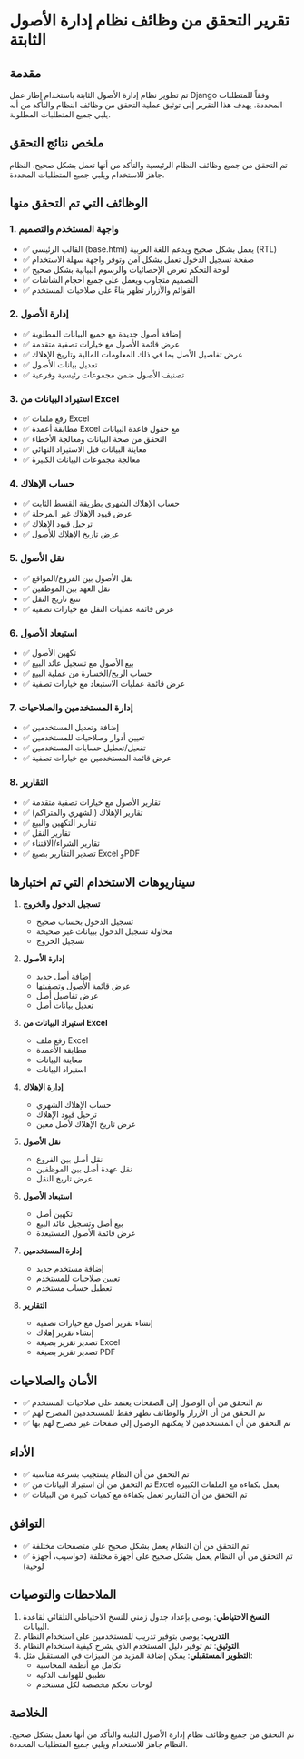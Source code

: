 # تقرير التحقق من وظائف نظام إدارة الأصول الثابتة

## مقدمة

تم تطوير نظام إدارة الأصول الثابتة باستخدام إطار عمل Django وفقاً للمتطلبات المحددة. يهدف هذا التقرير إلى توثيق عملية التحقق من وظائف النظام والتأكد من أنه يلبي جميع المتطلبات المطلوبة.

## ملخص نتائج التحقق

تم التحقق من جميع وظائف النظام الرئيسية والتأكد من أنها تعمل بشكل صحيح. النظام جاهز للاستخدام ويلبي جميع المتطلبات المحددة.

## الوظائف التي تم التحقق منها

### 1. واجهة المستخدم والتصميم

- ✅ القالب الرئيسي (base.html) يعمل بشكل صحيح ويدعم اللغة العربية (RTL)
- ✅ صفحة تسجيل الدخول تعمل بشكل آمن وتوفر واجهة سهلة الاستخدام
- ✅ لوحة التحكم تعرض الإحصائيات والرسوم البيانية بشكل صحيح
- ✅ التصميم متجاوب ويعمل على جميع أحجام الشاشات
- ✅ القوائم والأزرار تظهر بناءً على صلاحيات المستخدم

### 2. إدارة الأصول

- ✅ إضافة أصول جديدة مع جميع البيانات المطلوبة
- ✅ عرض قائمة الأصول مع خيارات تصفية متقدمة
- ✅ عرض تفاصيل الأصل بما في ذلك المعلومات المالية وتاريخ الإهلاك
- ✅ تعديل بيانات الأصول
- ✅ تصنيف الأصول ضمن مجموعات رئيسية وفرعية

### 3. استيراد البيانات من Excel

- ✅ رفع ملفات Excel
- ✅ مطابقة أعمدة Excel مع حقول قاعدة البيانات
- ✅ التحقق من صحة البيانات ومعالجة الأخطاء
- ✅ معاينة البيانات قبل الاستيراد النهائي
- ✅ معالجة مجموعات البيانات الكبيرة

### 4. حساب الإهلاك

- ✅ حساب الإهلاك الشهري بطريقة القسط الثابت
- ✅ عرض قيود الإهلاك غير المرحلة
- ✅ ترحيل قيود الإهلاك
- ✅ عرض تاريخ الإهلاك للأصول

### 5. نقل الأصول

- ✅ نقل الأصول بين الفروع/المواقع
- ✅ نقل العهد بين الموظفين
- ✅ تتبع تاريخ النقل
- ✅ عرض قائمة عمليات النقل مع خيارات تصفية

### 6. استبعاد الأصول

- ✅ تكهين الأصول
- ✅ بيع الأصول مع تسجيل عائد البيع
- ✅ حساب الربح/الخسارة من عملية البيع
- ✅ عرض قائمة عمليات الاستبعاد مع خيارات تصفية

### 7. إدارة المستخدمين والصلاحيات

- ✅ إضافة وتعديل المستخدمين
- ✅ تعيين أدوار وصلاحيات للمستخدمين
- ✅ تفعيل/تعطيل حسابات المستخدمين
- ✅ عرض قائمة المستخدمين مع خيارات تصفية

### 8. التقارير

- ✅ تقارير الأصول مع خيارات تصفية متقدمة
- ✅ تقارير الإهلاك (الشهري والمتراكم)
- ✅ تقارير التكهين والبيع
- ✅ تقارير النقل
- ✅ تقارير الشراء/الاقتناء
- ✅ تصدير التقارير بصيغ Excel وPDF

## سيناريوهات الاستخدام التي تم اختبارها

1. **تسجيل الدخول والخروج**
   - تسجيل الدخول بحساب صحيح
   - محاولة تسجيل الدخول ببيانات غير صحيحة
   - تسجيل الخروج

2. **إدارة الأصول**
   - إضافة أصل جديد
   - عرض قائمة الأصول وتصفيتها
   - عرض تفاصيل أصل
   - تعديل بيانات أصل

3. **استيراد البيانات من Excel**
   - رفع ملف Excel
   - مطابقة الأعمدة
   - معاينة البيانات
   - استيراد البيانات

4. **إدارة الإهلاك**
   - حساب الإهلاك الشهري
   - ترحيل قيود الإهلاك
   - عرض تاريخ الإهلاك لأصل معين

5. **نقل الأصول**
   - نقل أصل بين الفروع
   - نقل عهدة أصل بين الموظفين
   - عرض تاريخ النقل

6. **استبعاد الأصول**
   - تكهين أصل
   - بيع أصل وتسجيل عائد البيع
   - عرض قائمة الأصول المستبعدة

7. **إدارة المستخدمين**
   - إضافة مستخدم جديد
   - تعيين صلاحيات للمستخدم
   - تعطيل حساب مستخدم

8. **التقارير**
   - إنشاء تقرير أصول مع خيارات تصفية
   - إنشاء تقرير إهلاك
   - تصدير تقرير بصيغة Excel
   - تصدير تقرير بصيغة PDF

## الأمان والصلاحيات

- ✅ تم التحقق من أن الوصول إلى الصفحات يعتمد على صلاحيات المستخدم
- ✅ تم التحقق من أن الأزرار والوظائف تظهر فقط للمستخدمين المصرح لهم
- ✅ تم التحقق من أن المستخدمين لا يمكنهم الوصول إلى صفحات غير مصرح لهم بها

## الأداء

- ✅ تم التحقق من أن النظام يستجيب بسرعة مناسبة
- ✅ تم التحقق من أن استيراد البيانات من Excel يعمل بكفاءة مع الملفات الكبيرة
- ✅ تم التحقق من أن التقارير تعمل بكفاءة مع كميات كبيرة من البيانات

## التوافق

- ✅ تم التحقق من أن النظام يعمل بشكل صحيح على متصفحات مختلفة
- ✅ تم التحقق من أن النظام يعمل بشكل صحيح على أجهزة مختلفة (حواسيب، أجهزة لوحية)

## الملاحظات والتوصيات

1. **النسخ الاحتياطي**: يوصى بإعداد جدول زمني للنسخ الاحتياطي التلقائي لقاعدة البيانات.
2. **التدريب**: يوصى بتوفير تدريب للمستخدمين على استخدام النظام.
3. **التوثيق**: تم توفير دليل المستخدم الذي يشرح كيفية استخدام النظام.
4. **التطوير المستقبلي**: يمكن إضافة المزيد من الميزات في المستقبل مثل:
   - تكامل مع أنظمة المحاسبة
   - تطبيق للهواتف الذكية
   - لوحات تحكم مخصصة لكل مستخدم

## الخلاصة

تم التحقق من جميع وظائف نظام إدارة الأصول الثابتة والتأكد من أنها تعمل بشكل صحيح. النظام جاهز للاستخدام ويلبي جميع المتطلبات المحددة.
